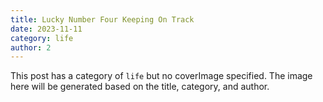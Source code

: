 ```yaml
---
title: Lucky Number Four Keeping On Track
date: 2023-11-11
category: life
author: 2
---
```


This post has a category of `life` but no coverImage specified. The image here will be generated based on the title, category, and author.
